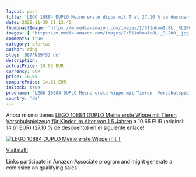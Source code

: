 ```yaml
---
layout: post
title: 'LEGO 10884 DUPLO Meine erste Wippe mit T al 27.10 % de descuento'
date: 2020-11-30 21:13:40
thumbnailImage: 'https://m.media-amazon.com/images/I/511ukowIc8L._SL200_.jpg'
images: [ 'https://m.media-amazon.com/images/I/511ukowIc8L._SL200_.jpg' ]
comments: true
category: ofertas
author: ring
slug: 'B07FNS9YSJ-de'
description:
actualPrice: 10.65 EUR
currency: EUR
price: 10.65
comparePrice: 14.61 EUR
inStock: true
prodname: 'LEGO 10884 DUPLO Meine erste Wippe mit Tieren  Vorschulspielzeug für Kinder im Alter von 1 5 Jahren'
country: 'de'
---
```


Ahora mismo tienes [LEGO 10884 DUPLO Meine erste Wippe mit Tieren  Vorschulspielzeug für Kinder im Alter von 1 5 Jahren](https://www.amazon.de/dp/B07FNS9YSJ/?tag=tolees0ca-21) a 10.65 EUR (original: 14.61 EUR) (27.10 %  de descuento) en el siguiente enlace!

[![LEGO 10884 DUPLO Meine erste Wippe mit T](https://m.media-amazon.com/images/I/511ukowIc8L._SL200_.jpg)](https://www.amazon.de/dp/B07FNS9YSJ/?tag=tolees0ca-21)

[Visítala!!!](https://www.amazon.de/dp/B07FNS9YSJ/?tag=tolees0ca-21)

Links participate in Amazon Associate program and might generate a comission on qualifying sales
